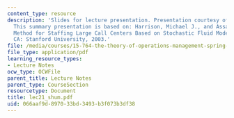 ```yaml
---
content_type: resource
description: 'Slides for lecture presentation. Presentation courtesy of Stephen Shum.
  This summary presentation is based on: Harrison, Michael J., and Assaf Zeevi. "A
  Method for Staffing Large Call Centers Based on Stochastic Fluid Models." Stanford,
  CA: Stanford University, 2003.'
file: /media/courses/15-764-the-theory-of-operations-management-spring-2004/066aaf9d897033bd3493b3f073b3df38_lec21_shum.pdf
file_type: application/pdf
learning_resource_types:
- Lecture Notes
ocw_type: OCWFile
parent_title: Lecture Notes
parent_type: CourseSection
resourcetype: Document
title: lec21_shum.pdf
uid: 066aaf9d-8970-33bd-3493-b3f073b3df38
---
```

